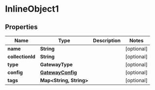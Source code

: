 

# InlineObject1


## Properties

Name | Type | Description | Notes
------------ | ------------- | ------------- | -------------
**name** | **String** |  |  [optional]
**collectionId** | **String** |  |  [optional]
**type** | **GatewayType** |  |  [optional]
**config** | [**GatewayConfig**](GatewayConfig.md) |  |  [optional]
**tags** | **Map&lt;String, String&gt;** |  |  [optional]



